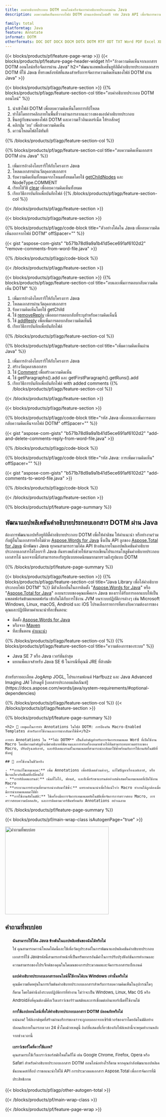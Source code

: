 ```yaml
---
title: ลบคำอธิบายประกอบ DOTM ออนไลน์หรือจัดการคำอธิบายประกอบผ่าน Java
description: ลบความคิดเห็นออกจากไฟล์ DOTM ผ่านแอปออนไลน์ฟรี รหัส Java API เพื่อจัดการความคิดเห็นของไฟล์ DOTM

family: total
platformtag: Java
feature: Annotate
informat: DOTM
otherformats: DOC DOT DOCX DOCM DOTX DOTM RTF ODT TXT Word PDF Excel XLS XLSX XLSB XLSM XLT XLTX XLTM CSV TSV ODS Powerpoint PPT PPS PPTX POTX PPSX PPTM PPSM POTM ODP
---
```

{{< blocks/products/pf/feature-page-wrap >}}
{{< blocks/products/pf/feature-page-header-widget h1="ล้างความคิดเห็นจากเอกสาร DOTM ออนไลน์หรือจัดการผ่าน Java" h2="พัฒนาแอพพลิเคชั่นยูทิลิตีคำอธิบายประกอบเอกสาร DOTM ที่ใช้ Java ที่ทรงพลังรหัสที่แสดงสำหรับการจัดการความคิดเห็นของไฟล์ DOTM ผ่าน Java" >}}

{{< blocks/products/pf/agp/feature-section >}}
{{% blocks/products/pf/agp/feature-section-col title="ลบคำอธิบายประกอบ DOTM ออนไลน์" %}}

1. นำเข้าไฟล์ DOTM เพื่อลบความคิดเห็นโดยการอัปโหลด
1. ทำได้โดยการคลิกภายในพื้นที่วางผ่านการลากและวางของแอปคำอธิบายประกอบ
1. ขึ้นอยู่กับขนาดของไฟล์ DOTM และความเร็วอินเตอร์เน็ต ให้รอสักครู่
1. คลิกปุ่ม 'ลบ' เพื่อล้างความคิดเห็น
1. ดาวน์โหลดไฟล์ได้ทันที

{{% /blocks/products/pf/agp/feature-section-col %}}

{{% blocks/products/pf/agp/feature-section-col title="ลบความคิดเห็นเอกสาร DOTM ผ่าน Java" %}}

1. เพิ่มการอ้างอิงไลบรารีให้กับโครงการ Java
1. โหลดเอกสารผ่านวัตถุคลาสเอกสาร
1. รับความคิดเห็นทั้งหมดจากโหนดทั้งหมดโดยใช้ [getChildNodes](https://reference.aspose.com/words/java/com.aspose.words/document/#getChildNodes) และ NodeType.COMMENT
1. เรียกใช้วิธี [clear](https://reference.aspose.com/words/java/com.aspose.words/nodecollection/#clear) เพื่อลบความคิดเห็นทั้งหมด
1. เรียกวิธีการบันทึกเพื่อบันทึกไฟล์
{{% /blocks/products/pf/agp/feature-section-col %}}

{{< /blocks/products/pf/agp/feature-section >}}

{{< blocks/products/pf/agp/feature-section >}}

{{% blocks/products/pf/agp/code-block title="ตัวอย่างโค้ดใน Java เพื่อลบความคิดเห็นออกจากไฟล์ DOTM" offSpacer="" %}}

{{< gist "aspose-com-gists" "b571b78d9a9a1b41d5ece691af6102d2" "remove-comments-from-word-file.java" >}}

{{% /blocks/products/pf/agp/code-block %}}

{{< /blocks/products/pf/agp/feature-section >}}


{{< blocks/products/pf/agp/feature-section >}}
{{% blocks/products/pf/agp/feature-section-col title="ลบและเพิ่มการตอบกลับความคิดเห็น DOTM" %}}

1. เพิ่มการอ้างอิงไลบรารีให้กับโครงการ Java
1. โหลดเอกสารผ่านวัตถุคลาสเอกสาร
1. รับความคิดเห็นโดยใช้ getChild
1. ใช้ [removeReply](https://reference.aspose.com/words/java/com.aspose.words/comment/#removeReply-com.aspose.words.Comment) เพื่อลบการตอบกลับที่ระบุสำหรับความคิดเห็นนี้
1. ใช้ [addReply](https://reference.aspose.com/words/java/com.aspose.words/comment/#addReply-java.lang.String-java.lang.String-java.util.Date-java.lang.String) เพื่อเพิ่มการตอบกลับความคิดเห็นนี้
1. เรียกวิธีการบันทึกเพื่อบันทึกไฟล์

{{% /blocks/products/pf/agp/feature-section-col %}}

{{% blocks/products/pf/agp/feature-section-col title="เพิ่มความคิดเห็นผ่าน Java" %}}

1. เพิ่มการอ้างอิงไลบรารีให้กับโครงการ Java
1. สร้างวัตถุคลาสเอกสาร
1. ใช้ [Comment](https://reference.aspose.com/words/java/com.aspose.words/comment/) เพื่อสร้างความคิดเห็น
1. ใช้ getParagraphs().add และ getFirstParagraph().getRuns().add
1. เรียกวิธีการบันทึกเพื่อบันทึกไฟล์ with added comments
{{% /blocks/products/pf/agp/feature-section-col %}}

{{< /blocks/products/pf/agp/feature-section >}}

{{< blocks/products/pf/agp/feature-section >}}

{{% blocks/products/pf/agp/code-block title="รหัส Java เพื่อลบและเพิ่มการตอบกลับความคิดเห็นจากไฟล์ DOTM" offSpacer="" %}}

{{< gist "aspose-com-gists" "b571b78d9a9a1b41d5ece691af6102d2" "add-and-delete-comments-reply-from-word-file.java" >}}

{{% /blocks/products/pf/agp/code-block %}}

{{% blocks/products/pf/agp/code-block title="รหัส Java: การเพิ่มความคิดเห็น" offSpacer="" %}}

{{< gist "aspose-com-gists" "b571b78d9a9a1b41d5ece691af6102d2" "add-comments-to-word-file.java" >}}

{{% /blocks/products/pf/agp/code-block %}}

{{< /blocks/products/pf/agp/feature-section >}}


{{% blocks/products/pf/feature-page-summary %}}


<h2>พัฒนาแอปพลิเคชันคำอธิบายประกอบเอกสาร DOTM ผ่าน Java</h2>

ต้องการพัฒนาแอปหรือยูทิลิตี้คำอธิบายประกอบ DOTM เพื่อให้คำติชม ให้คำแนะนำ หรือทำงานร่วมกับผู้อื่นในเอกสารหรือไม่ด้วย [Aspose.Words for Java](https://products.aspose.com/words/java/) ซึ่งเป็น API ลูกของ [Aspose.Total for Java](https://products.aspose.com/total/java/) นักพัฒนา Java ทุกคนสามารถรวมโค้ด API ข้างต้นภายในแอปพลิเคชันคำอธิบายประกอบเอกสารได้ไลบรารี Java อันทรงพลังช่วยให้สามารถเขียนโปรแกรมโซลูชันคำอธิบายประกอบเอกสารได้ นอกจากนี้ยังสามารถรองรับรูปแบบยอดนิยมมากมายรวมถึงรูปแบบ DOTM<br />

{{% /blocks/products/pf/feature-page-summary %}}

{{< blocks/products/pf/agp/feature-section >}}
{{% blocks/products/pf/agp/feature-section-col title="Java Library เพื่อใส่คำอธิบายประกอบไฟล์ DOTM" %}}
มีตัวเลือกอื่นในการติดตั้ง "[Aspose.Words for Java](https://products.aspose.com/words/java/)" หรือ "[Aspose.Total for Java](https://products.aspose.com/total/java/)" ลงบนระบบของคุณแพ็คเกจ Java ของเราได้รับการออกแบบให้เป็นแพลตฟอร์มข้ามแพลตฟอร์ม เข้ากันได้กับการใช้งาน JVM บนระบบปฏิบัติการต่างๆ เช่น Microsoft Windows, Linux, macOS, Android และ iOS โปรดเลือกรายการที่ตรงกับความต้องการของคุณและปฏิบัติตามคำแนะนำทีละขั้นตอน:<br />

- ติดตั้ง [Aspose.Words for Java](https://docs.aspose.com/words/java/installation/)
- หรือจาก [Maven](https://releases.aspose.com/java/repo/com/aspose/aspose-words/)
- ทีละขั้นตอน [คำแนะนำ](https://docs.aspose.com/words/java/installation/#install-aspose-words-for-java-from-maven-repository)

{{% /blocks/products/pf/agp/feature-section-col %}}
{{% blocks/products/pf/agp/feature-section-col title="ความต้องการของระบบ" %}}

- Java SE 7 หรือ Java เวอร์ชันล่าสุด
- แยกแพ็คเกจสำหรับ Java SE 6 ในกรณีที่คุณมี JRE ที่ล้าสมัย

<br />
สำหรับรายละเอียด JogAmp JOGL, โปรแกรมฟอนต์ Harfbuzz และ Java Advanced Imaging JAI โปรดดูที่ [เอกสารประกอบผลิตภัณฑ์](https://docs.aspose.com/words/java/system-requirements/#optional-dependencies)

{{% /blocks/products/pf/agp/feature-section-col %}}
{{< /blocks/products/pf/agp/feature-section >}}


{{% blocks/products/pf/feature-page-summary %}}
```
<h2> 📝 เหตุผลในการทำ Annotations ในไฟล์ DOTM: การป้องกัน Macro-Enabled Templates สำหรับการใช้งานและการนำกลับมาใช้ซ้ำ</h2>

การทำ Annotations ใน **ไฟล์ DOTM** เป็นสิ่งสำคัญสำหรับการจัดการเทมเพลต Word ที่เปิดใช้งาน Macro โดยมีความสำคัญที่จะมีคำอธิบายที่ชัดเจนและการทำเครื่องหมายช่วยให้ทีมสามารถทบทวนตรรกะของ Macro, ปรับปรุงเลย์เอาท์, และอัปเดตแบรนด์ในเทมเพลตที่สามารถนำกลับมาใช้ซ้ำพร้อมกับการใช้งานอัตโนมัติที่ฝังอยู่

## 📌 การใช้งานในชีวิตจริง

- **การแก้ไขเทมเพลต:** เพิ่ม Annotations เพื่ออัปเดตส่วนต่างๆ, แก้ไขปัญหาเรื่องเลย์เอาท์, หรือชี้แจงเกี่ยวกับฟิลด์ที่เปลี่ยนไป
- **การอัปเดตแบรนด์:** เน้นที่โลโก้, ฟอนต์, และสีเพื่อรักษาแบรนด์อย่างสม่ำเสมอในเทมเพลตที่เปิดใช้งาน Macro
- **กระบวนการทำงานที่สามารถนำกลับมาใช้ซ้ำ:** แทรกคำแนะนำเพื่อให้แน่ใจว่า Macro ทำงานได้ถูกต้องเมื่อมีการนำเทมเพลตมาใช้ซ้ำ
- **การใช้งานอัตโนมัติ:** ใช้เครื่องมือการจัดการเทมเพลตอัตโนมัติเพื่อจัดการการตรวจสอบ Macro, การตรวจสอบความปลอดภัย, และการติดตามเวอร์ชันพร้อมกับ Annotations อย่างฉลาด
```
{{% /blocks/products/pf/feature-page-summary %}}
{{< blocks/products/pf/main-wrap-class isAutogenPage="true" >}}


<style>.howtolist li{margin-right: 0!important;line-height: 26px;position: relative;margin-bottom: 10px;font-size: 13px;list-style-type: none;}</style>
<div class="col-md-12 tl bg-gray-dark howtolist section">
  <a class="anchor" name="faqpage"></a>
  <div class="container tl dflex" itemscope="" itemtype="https://schema.org/FAQPage">
      <div class="col-md-4 howtosectiongfx">
          <img class="social-panel-hide-on-mobile" src="https://www.groupdocs.cloud/templates/brand/images/groupdocs/conversion/groupdocs_conversion-brand.png" alt="คำถามที่พบบ่อย" width="335" height="283">
      </div>
      <div class="howtosection col-md-8">
          <div>
              <h2>คำถามที่พบบ่อย</h2>
              <ul>
                  <li itemscope="" itemprop="mainEntity" itemtype="https://schema.org/Question">
                      <div>
                          <span itemprop="name"><b>ฉันสามารถใช้โค้ด Java ข้างต้นในแอปพลิเคชันของฉันได้หรือไม่</b></span>
                      </div>
                      <div itemscope="" itemprop="acceptedAnswer" itemtype="https://schema.org/Answer">
                          <span itemprop="text">ใช่ คุณสามารถดาวน์โหลดโค้ดนี้และใช้เพื่อวัตถุประสงค์ในการพัฒนาแอปพลิเคชันคำอธิบายประกอบเอกสารที่ใช้ Javaรหัสนี้สามารถทำหน้าที่เป็นทรัพยากรอันมีค่าในการปรับปรุงฟังก์ชันการทำงานและความสามารถของโปรเจ็กต์ของคุณในโดเมนของการประมวลผลและจัดการเอกสารแบ็กเอนด์</span>
                      </div>
                  </li>
                  <li itemscope="" itemprop="mainEntity" itemtype="https://schema.org/Question">
                      <div>
                          <span itemprop="name"><b>แอปคำอธิบายประกอบเอกสารออนไลน์นี้ใช้งานได้บน Windows เท่านั้นหรือไม่</b></span>
                      </div>
                      <div itemscope="" itemprop="acceptedAnswer" itemtype="https://schema.org/Answer">
                          <span itemprop="text">คุณมีความยืดหยุ่นในการเริ่มต้นคำอธิบายประกอบเอกสารสำหรับการลบความคิดเห็นในอุปกรณ์ใดๆ ก็ตาม โดยไม่คำนึงถึงระบบปฏิบัติการที่ทำงาน ไม่ว่าจะเป็น Windows, Linux, Mac OS หรือ Androidสิ่งที่คุณต้องมีคือเว็บเบราว์เซอร์ร่วมสมัยและการเชื่อมต่ออินเทอร์เน็ตที่ใช้งานได้</span>
                      </div>
                  </li>
                  <li itemscope="" itemprop="mainEntity" itemtype="https://schema.org/Question">
                      <div>
                          <span itemprop="name"><b>การใช้แอปออนไลน์เพื่อใส่คำอธิบายประกอบเอกสาร DOTM ปลอดภัยหรือไม่</b></span>
                      </div>
                      <div itemscope="" itemprop="acceptedAnswer" itemtype="https://schema.org/Answer">
                          <span itemprop="text">แน่นอน! ไฟล์เอาต์พุตที่สร้างผ่านบริการของเราจะถูกลบออกจากเซิร์ฟเวอร์ของเราโดยอัตโนมัติอย่างปลอดภัยภายในกรอบเวลา 24 ชั่วโมงด้วยเหตุนี้ ลิงก์ที่แสดงที่เกี่ยวข้องกับไฟล์เหล่านี้จะหยุดทำงานหลังจากช่วงเวลานี้</span>
                      </div>
                  </li>                 
                  <li itemscope="" itemprop="mainEntity" itemtype="https://schema.org/Question">
                      <div>
                          <span itemprop="name"><b>เบราว์เซอร์ใดที่ควรใช้แอพ?</b></span>
                      </div>
                      <div itemscope="" itemprop="acceptedAnswer" itemtype="https://schema.org/Answer">
                          <span itemprop="text">คุณสามารถใช้เว็บเบราว์เซอร์สมัยใหม่ใดก็ได้ เช่น Google Chrome, Firefox, Opera หรือ Safari สำหรับคำอธิบายประกอบเอกสาร DOTM ออนไลน์อย่างไรก็ตาม หากคุณกำลังพัฒนาแอปพลิเคชันบนเดสก์ท็อป เราขอแนะนำให้ใช้ API การประมวลผลเอกสาร Aspose.Total เพื่อการจัดการที่มีประสิทธิภาพ</span>
                      </div>
                  </li>
              </ul>
          </div>
      </div>
  </div>

{{< blocks/products/pf/agp/other-autogen-total >}}

{{< /blocks/products/pf/main-wrap-class >}}

{{< /blocks/products/pf/feature-page-wrap >}}